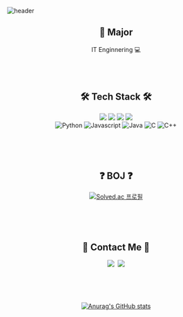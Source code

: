 ![header](https://capsule-render.vercel.app/api?type=waving&color=0:a18cd1,100:fbc2eb&height=230&width=100%&section=header&text=SUNJAE&fontAlign=50&fontAlignY=40&fontSize=60&fontColor=ffffff)

<div align="center">
  <h2>🏫 Major </h2>  IT Enginnering 💻 <br/>
</div>
<br/><br/><br/>

<h2 align="center">🛠 Tech Stack 🛠</h3>
<p align="center">
  <img src="https://img.shields.io/badge/Node.js-339933?style=flat-square&logo=Node.js&logoColor=white"/>
  <img src="https://img.shields.io/badge/MongoDB-47A248?style=flat-square&logo=MongoDB&logoColor=white"/>
  <img src="https://img.shields.io/badge/github-181717?style=flat-square&logo=github&logoColor=white"/>
  <img src="https://img.shields.io/badge/git-F05032?style=flat-square&logo=git&logoColor=white"/>
  <br/>
   <img alt="Python" src ="https://img.shields.io/badge/Python-3776AB.svg?&style=for-the badge&logo=Python&logoColor=white"/>
   <img alt="Javascript" src ="https://img.shields.io/badge/Javascript-F7DF1E.svg?&style=for-the  badge&logo=Javascript&logoColor=white"/>
  <img alt="Java" src="https://img.shields.io/badge/Java-007396.svg?&style=for-the badge&logo=Java&logoColor=white"/> 
  <img alt="C" src ="https://img.shields.io/badge/C-A8B9CC.svg?&style=for-the badge&logo=C&logoColor=white"/> 
  <img alt="C++" src ="https://img.shields.io/badge/C++-00599C.svg?&style=for-the badge&logo=C%2B%2B&logoColor=white"/>
</p>
<br/><br/><br/>
<div align="center">
  
  ## ❓ BOJ ❓
  
  [![Solved.ac
  프로필](http://mazassumnida.wtf/api/v2/generate_badge?boj=samuel62b322)](https://solved.ac/samuel62b322)
  
</div>
<br/><br/><br/>

<div align="center">

## 🌈 Contact Me 🌈
<p align="center">
  <a href="https://www.instagram.com/jaySJ0226/"><img src="https://img.shields.io/badge/Instagram-E4405F?style=flat-square&logo=Instagram&logoColor=white&link=https://www.instagram.com/jaySJ0226/"/></a>&nbsp
  <a href="mailto:samuel62b3221@gmail.com"><img src="https://img.shields.io/badge/Gmail-d14836?style=flat-square&logo=Gmail&logoColor=white&link=samuel62b3221@gmail.com"/></a>
</p>
<br/> <br/> <br/>


[![Anurag's GitHub stats](https://github-readme-stats.vercel.app/api?username=jaysj0226)](https://github.com/anuraghazra/github-readme-stats)

</div>
